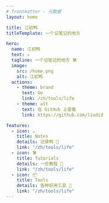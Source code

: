 ```yaml
---
# frontmatter - 元数据
layout: home

title: 江初鸭
titleTemplate: 一个记笔记的地方

hero:
  name: 江初鸭
  text: ✏️
  tagline: 一个记笔记的地方 🛠️
  image:
    src: /home.png
    alt: 江初鸭
  actions:
    - theme: brand
      text: Go
      link: /zh/tools/life
    - theme: alt
      text: 在 GitHub 上查看
      link: https://github.com/liudid

features:
  - icon: ☕️
    title: Notes
    details: 记录鸭 📖
    link: "/zh/tools/life"
  - icon: 🛠️
    title: Tutorials
    details: 一些教程 📒
    link: "/zh/tools/life"
  - icon: 📦
    title: Tools
    details: 各种好用工具 🔧
    link: "/zh/tools/life"
---
```



<script setup>
// 在 Markdown 使用 Vue
import { useData, useRoute, useRouter } from 'vitepress'
import { ref } from 'vue'

const router = useRouter()

function onButtonClick(){
  router.go('/notes/zh/emoji/')
}
const count = ref(0)
</script>

<!-- ## Markdown Content

The count is: {{ count }}

<button :class="$style.button" @click="onButtonClick">Increment</button> -->

<style module>
.button {
  color: red;
  font-weight: bold;
}
</style>
